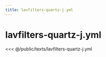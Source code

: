 ```yaml
---
title: lavfilters-quartz-j.yml
---
```


# lavfilters-quartz-j.yml

<script setup>
import DownloadButton from '@components/DownloadButton.vue'
</script>

<DownloadButton filePath="texts/lavfilters-quartz-j.yml" />

<<< @/public/texts/lavfilters-quartz-j.yml

